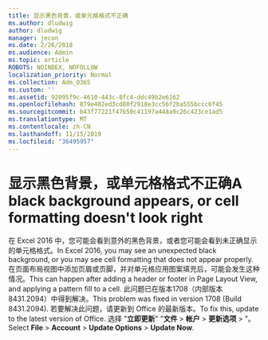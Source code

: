 ```yaml
---
title: 显示黑色背景，或单元格格式不正确
ms.author: dludwig
author: dludwig
manager: jecon
ms.date: 2/26/2018
ms.audience: Admin
ms.topic: article
ROBOTS: NOINDEX, NOFOLLOW
localization_priority: Normal
ms.collection: Adm_O365
ms.custom: ''
ms.assetid: 92095f9c-4610-443c-8fc4-ddc49b2e6162
ms.openlocfilehash: 879e482ed3cd80f2918e3cc56f2ba555bccc6f45
ms.sourcegitcommit: b43f77221f47b50c41197a448a9c26c423ce1ad5
ms.translationtype: MT
ms.contentlocale: zh-CN
ms.lasthandoff: 11/15/2019
ms.locfileid: "36495957"
---
```

# <a name="a-black-background-appears-or-cell-formatting-doesnt-look-right"></a><span data-ttu-id="17494-102">显示黑色背景，或单元格格式不正确</span><span class="sxs-lookup"><span data-stu-id="17494-102">A black background appears, or cell formatting doesn't look right</span></span>

<span data-ttu-id="17494-103">在 Excel 2016 中，您可能会看到意外的黑色背景，或者您可能会看到未正确显示的单元格格式。</span><span class="sxs-lookup"><span data-stu-id="17494-103">In Excel 2016, you may see an unexpected black background, or you may see cell formatting that does not appear properly.</span></span> <span data-ttu-id="17494-104">在页面布局视图中添加页眉或页脚，并对单元格应用图案填充后，可能会发生这种情况。</span><span class="sxs-lookup"><span data-stu-id="17494-104">This can happen after adding a header or footer in Page Layout View, and applying a pattern fill to a cell.</span></span> <span data-ttu-id="17494-105">此问题已在版本1708（内部版本8431.2094）中得到解决。</span><span class="sxs-lookup"><span data-stu-id="17494-105">This problem was fixed in version 1708 (Build 8431.2094).</span></span> <span data-ttu-id="17494-106">若要解决此问题，请更新到 Office 的最新版本。</span><span class="sxs-lookup"><span data-stu-id="17494-106">To fix this, update to the latest version of Office.</span></span> <span data-ttu-id="17494-107">选择 "**立即更新**" "**文件** \> **帐户** \> **更新选项** \> "。</span><span class="sxs-lookup"><span data-stu-id="17494-107">Select **File** \> **Account** \> **Update Options** \> **Update Now**.</span></span>
  

